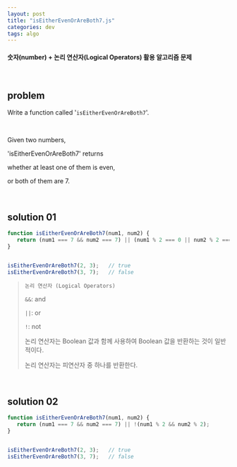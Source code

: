 ```yaml
---
layout: post
title: "isEitherEvenOrAreBoth7.js"
categories: dev
tags: algo
---
```


#### 숫자(number) + 논리 연산자(Logical Operators) 활용 알고리즘 문제

<br>

## problem

Write a function called '`isEitherEvenOrAreBoth7`'.

<br>

Given two numbers,

'isEitherEvenOrAreBoth7' returns

whether at least one of them is even,

or both of them are 7.

<br>

## solution 01

```javascript
function isEitherEvenOrAreBoth7(num1, num2) {
   return (num1 === 7 && num2 === 7) || (num1 % 2 === 0 || num2 % 2 === 0);
}


isEitherEvenOrAreBoth7(2, 3);	// true
isEitherEvenOrAreBoth7(3, 7);	// false
```

> `논리 연산자 (Logical Operators)`
>
> `&&`: and
>
> `||`: or
>
> `!`: not
>
> 논리 연산자는 Boolean 값과 함께 사용하여 Boolean 값을 반환하는 것이 일반적이다.
>
> 논리 연산자는 피연산자 중 하나를 반환한다.

<br>

## solution 02

```javascript
function isEitherEvenOrAreBoth7(num1, num2) {
   return (num1 === 7 && num2 === 7) || !(num1 % 2 && num2 % 2);
}


isEitherEvenOrAreBoth7(2, 3);	// true
isEitherEvenOrAreBoth7(3, 7);	// false
```



